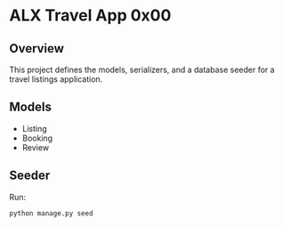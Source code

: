 # ALX Travel App 0x00

## Overview

This project defines the models, serializers, and a database seeder for a travel listings application.

## Models

- Listing
- Booking
- Review

## Seeder

Run:
```bash
python manage.py seed
